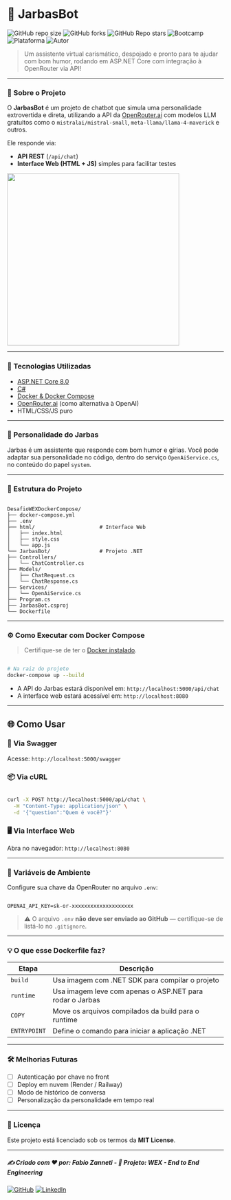 # 🤖 JarbasBot

![GitHub repo size](https://img.shields.io/github/repo-size/fzanneti/wex-e2e-csharp)
![GitHub forks](https://img.shields.io/github/forks/fzanneti/wex-e2e-csharp?style=social)
![GitHub Repo stars](https://img.shields.io/github/stars/fzanneti/wex-e2e-csharp?style=social)
![Bootcamp](https://img.shields.io/badge/WEX-End--to--End%20Engineering-blueviolet?logo=vercel&logoColor=white)
![Plataforma](https://img.shields.io/badge/Powered%20by-DIO.io-red?logo=data:image/svg+xml;base64,PHN2ZyBmaWxsPSIjZmZmIiB2aWV3Qm94PSIwIDAgMzIgMzIiIHhtbG5zPSJodHRwOi8vd3d3LnczLm9yZy8yMDAwL3N2ZyI+PHBhdGggZD0iTTYuNzEgMy4yNWMtMi44OCAxLjQxLTUuMDcgNC4yMy01LjA3IDcuNzYgMCAzLjU4IDIuMjggNi43IDUuMzMgOC4xNSAxLjgzLS42MiAyLjQtMi4yNiAyLjQtMy44MSAwLS4yMy0uMDItLjQ1LS4wNS0uNjZBLjQ0LjQ0IDAgMDExMC4xIDExYy4yNC0uNzUuMTEtMS41My0uMy0yLjIyQzguOTIgNy45NiA3LjMzIDcuNSA1Ljc0IDcuNjZhNS41NSA1LjU1IDAgM)
![Autor](https://img.shields.io/badge/Autor-fzanneti-blue?style=flat-square&logo=github)

> Um assistente virtual carismático, despojado e pronto para te ajudar com bom humor, rodando em ASP.NET Core com integração à OpenRouter via API!

---

### 📌 Sobre o Projeto

O **JarbasBot** é um projeto de chatbot que simula uma personalidade extrovertida e direta, utilizando a API da [OpenRouter.ai](https://openrouter.ai) com modelos LLM gratuitos como o `mistralai/mistral-small`, `meta-llama/llama-4-maverick` e outros.

Ele responde via:
- **API REST** (`/api/chat`)
- **Interface Web (HTML + JS)** simples para facilitar testes

<img src="https://github.com/fzanneti/wex-e2e-csharp/blob/main/study_material/assets/images/Project-Jarbas-Bot.gif" width="400px" />

---

### 🚀 Tecnologias Utilizadas

- [ASP.NET Core 8.0](https://learn.microsoft.com/aspnet/core)
- [C#](https://learn.microsoft.com/dotnet/csharp/)
- [Docker & Docker Compose](https://docs.docker.com/)
- [OpenRouter.ai](https://openrouter.ai) (como alternativa à OpenAI)
- HTML/CSS/JS puro

---

### 🧠 Personalidade do Jarbas

Jarbas é um assistente que responde com bom humor e gírias. Você pode adaptar sua personalidade no código, dentro do serviço `OpenAiService.cs`, no conteúdo do papel `system`.

---

### 📂 Estrutura do Projeto

```

DesafioWEXDockerCompose/
├── docker-compose.yml
├── .env
├── html/                     # Interface Web
│   ├── index.html
│   ├── style.css
│   └── app.js
└── JarbasBot/                # Projeto .NET
├── Controllers/
│   └── ChatController.cs
├── Models/
│   ├── ChatRequest.cs
│   └── ChatResponse.cs
├── Services/
│   └── OpenAiService.cs
├── Program.cs
├── JarbasBot.csproj
└── Dockerfile

```

---

### ⚙️ Como Executar com Docker Compose

> Certifique-se de ter o [Docker instalado](https://docs.docker.com/get-docker/).

```bash

# Na raiz do projeto
docker-compose up --build

```

* A API do Jarbas estará disponível em: `http://localhost:5000/api/chat`
* A interface web estará acessível em: `http://localhost:8080`

---

## 🌐 Como Usar

### 🧪 Via Swagger

Acesse: `http://localhost:5000/swagger`

### 📦 Via cURL

```bash

curl -X POST http://localhost:5000/api/chat \
  -H "Content-Type: application/json" \
  -d '{"question":"Quem é você?"}'

```

### 🖥️ Via Interface Web

Abra no navegador: `http://localhost:8080`

---

### 🔐 Variáveis de Ambiente

Configure sua chave da OpenRouter no arquivo `.env`:

```env

OPENAI_API_KEY=sk-or-xxxxxxxxxxxxxxxxxxxx

```

> ⚠️ O arquivo `.env` **não deve ser enviado ao GitHub** — certifique-se de listá-lo no `.gitignore`.

---

### 💡 O que esse Dockerfile faz?

| Etapa        | Descrição                                                |
| ------------ | -------------------------------------------------------- |
| `build`      | Usa imagem com .NET SDK para compilar o projeto          |
| `runtime`    | Usa imagem leve com apenas o ASP.NET para rodar o Jarbas |
| `COPY`       | Move os arquivos compilados da build para o runtime      |
| `ENTRYPOINT` | Define o comando para iniciar a aplicação .NET           |

---

### 🛠️ Melhorias Futuras

* [ ] Autenticação por chave no front
* [ ] Deploy em nuvem (Render / Railway)
* [ ] Modo de histórico de conversa
* [ ] Personalização da personalidade em tempo real

---

### 📄 Licença

Este projeto está licenciado sob os termos da **MIT License**.

---

##### ✍️ Criado com ❤️ por: Fabio Zanneti - 🎯 Projeto: WEX - End to End Engineering
[![GitHub](https://img.shields.io/badge/GitHub-fzanneti-181717?style=flat&logo=github)](https://github.com/fzanneti)
[![LinkedIn](https://img.shields.io/badge/LinkedIn-fzanneti-0A66C2?style=flat&logo=linkedin&logoColor=white)](https://linkedin.com/in/fzanneti)
